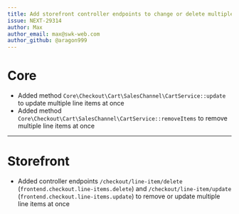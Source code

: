 ```yaml
---
title: Add storefront controller endpoints to change or delete multiple line items at once
issue: NEXT-29314
author: Max
author_email: max@swk-web.com
author_github: @aragon999
---
```

# Core
* Added method `Core\Checkout\Cart\SalesChannel\CartService::update` to update multiple line items at once
* Added method `Core\Checkout\Cart\SalesChannel\CartService::removeItems` to remove multiple line items at once
___
# Storefront
* Added controller endpoints `/checkout/line-item/delete` (`frontend.checkout.line-items.delete`) and `/checkout/line-item/update` (`frontend.checkout.line-items.update`) to remove or update multiple line items at once
